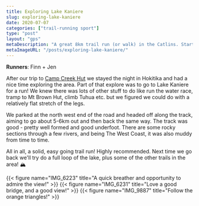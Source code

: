 ```yaml
---
title: Exploring Lake Kaniere
slug: exploring-lake-kaniere
date: 2020-07-07
categories: ["trail-running sport"]
type: "post"
layout: "gps"
metaDescription: "A great 8km trail run (or walk) in the Catlins. Starting at the same carpark at Mclean Falls Walk it's easy to tick both off your list."
metaImageURL: "/posts/exploring-lake-kaniere/"
---
```


__Runners__: Finn + Jen

After our trip to [Camp Creek Hut](/posts/camp-creek-hut/) we stayed the night in Hokitika and had a nice time exploring the area. Part of that explore was to go to Lake Kaniere for a run! We knew there was lots of other stuff to do like run the water race, tramp to Mt Brown Hut, climb Tuhua etc. but we figured we could do with a relatively flat stretch of the legs.

We parked at the north west end of the road and headed off along the track, aiming to go about 5-6km out and then back the same way. The track was good - pretty well formed and good underfoot. There are some rocky sections through a few rivers, and being The West Coast, it was also muddy from time to time.

All in all, a solid, easy going trail run! Highly recommended. Next time we go back we'll try do a full loop of the lake, plus some of the other trails in the area! 🏔

{{< figure name="IMG_6223" title="A quick breather and opportunity to admire the view!" >}}
{{< figure name="IMG_6231" title="Love a good bridge, and a good view!" >}}
{{< figure name="IMG_9887" title="Follow the orange triangles!" >}}
